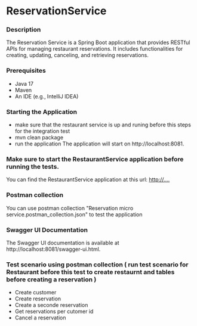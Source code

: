# ReservationService

### Description
The Reservation Service is a Spring Boot application that provides RESTful APIs for managing restaurant reservations. It includes functionalities for creating, updating, canceling, and retrieving reservations.

### Prerequisites
- Java 17
- Maven
- An IDE (e.g., IntelliJ IDEA)

### Starting the Application
- make sure that the restaurant service is up and runing before this steps for the integration test
- mvn clean package
- run the application
The application will start on http://localhost:8081.

### Make sure to start the RestaurantService application before running the tests.
You can find the RestaurantService application at this url: [http://....](https://github.com/abakkari/restaurant-service/tree/main)

### Postman collection
You can use postman collection "Reservation micro service.postman_collection.json" to test the application

### Swagger UI Documentation
The Swagger UI documentation is available at http://localhost:8081/swagger-ui.html.

### Test scenario using postman collection ( run test scenario for Restaurant before this test to create restaurnt and tables before creating a reservation )
- Create customer
- Create reservation
- Create a seconde reservation
- Get reservations per cutomer id
- Cancel a reservation
